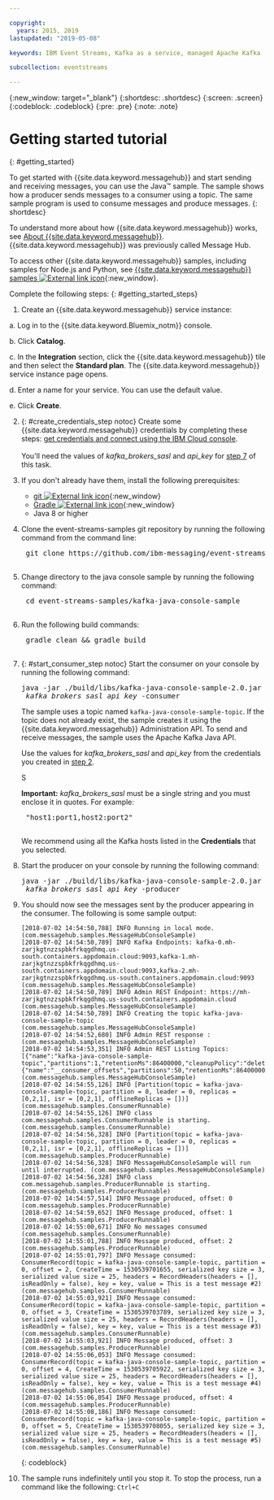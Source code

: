 ```yaml
---

copyright:
  years: 2015, 2019
lastupdated: "2019-05-08"

keywords: IBM Event Streams, Kafka as a service, managed Apache Kafka

subcollection: eventstreams

---
```


{:new_window: target="_blank"}
{:shortdesc: .shortdesc}
{:screen: .screen}
{:codeblock: .codeblock}
{:pre: .pre}
{:note: .note}

# Getting started tutorial
{: #getting_started}


To get started with {{site.data.keyword.messagehub}}
and start sending and receiving messages, you can use the Java™ sample. The sample shows how a producer sends
messages to a consumer using a topic. The same sample program is used to consume messages and
produce messages.
{: shortdesc}

To understand more about how {{site.data.keyword.messagehub}} works, see [About {{site.data.keyword.messagehub}}](/docs/services/EventStreams?topic=eventstreams-about#about). {{site.data.keyword.messagehub}} was previously called Message Hub.

To access other {{site.data.keyword.messagehub}} samples, including samples for Node.js and Python, see [{{site.data.keyword.messagehub}} samples ![External link icon](../../icons/launch-glyph.svg "External link icon")](https://github.com/ibm-messaging/event-streams-samples){:new_window}.

<!-- 11/01/18 - Karen - removing diagram as requested by James
![Java sample overview diagram](getting_started_sample.gif "Overview diagram of Java sample showing the flow of messages.")
-->

Complete the following steps:
{: #getting_started_steps}
 
1. Create an {{site.data.keyword.messagehub}} service instance:

  a. Log in to the {{site.data.keyword.Bluemix_notm}} console. 
  
  b. Click **Catalog**.
  
  c. In the **Integration** section, click the {{site.data.keyword.messagehub}} tile and then select the **Standard plan**. The {{site.data.keyword.messagehub}} service instance page opens.
  
  d. Enter a name for your service. You can use the default value.
  
  e. Click **Create**.

2. {: #create_credentials_step notoc} Create some {{site.data.keyword.messagehub}} credentials by completing these steps: [get credentials and connect using the IBM Cloud console](/docs/services/EventStreams?topic=eventstreams-connecting#connect_standard_cf_console).
   <br/>
   <br/>You'll need the values of *kafka_brokers_sasl* and *api_key* for [step 7](/docs/services/EventStreams?topic=eventstreams-getting_started#start_consumer_step) of this task.   

3. If you don't already have them, install the following prerequisites:

    * [git ![External link icon](../../icons/launch-glyph.svg "External link icon")](https://git-scm.com/){:new_window}
	* [Gradle ![External link icon](../../icons/launch-glyph.svg "External link icon")](https://gradle.org/){:new_window}
    * Java 8 or higher
 
4. Clone the event-streams-samples git repository by running the following command from the command line:

    <pre class="pre">
    git clone https://github.com/ibm-messaging/event-streams-samples.git
    </pre>

5. Change directory to the java console sample by running the following command:

    <pre class="pre">
    cd event-streams-samples/kafka-java-console-sample
    </pre>

6. Run the following build commands:

    <pre class="pre">
    gradle clean && gradle build
    </pre>

7. {: #start_consumer_step notoc} Start the consumer on your console by running the following command:

    <pre class="pre">java -jar ./build/libs/kafka-java-console-sample-2.0.jar
	<var class="keyword varname">kafka_brokers_sasl</var> <var class="keyword varname">api_key</var> -consumer</pre>
    
    The sample uses a topic named `kafka-java-console-sample-topic`. If the topic does
    not already exist, the sample creates it using the {{site.data.keyword.messagehub}} Administration API. To send and receive
    messages, the sample uses the Apache Kafka Java API.

    Use the values for *kafka_brokers_sasl*
    and *api_key* from the credentials you created in [step 2](/docs/services/EventStreams?topic=eventstreams-getting_started#create_credentials_step).
	
	S
    
	**Important:** *kafka_brokers_sasl* must be a single string and you must enclose it in quotes. For example:

    <pre class="pre">
    "host1:port1,host2:port2"
    </pre>

    We recommend using all the Kafka hosts listed in the **Credentials** that you selected.

8. Start the producer on your console by running the following command:
   
    <pre class="pre">java -jar ./build/libs/kafka-java-console-sample-2.0.jar
	<var class="keyword varname">kafka_brokers_sasl</var> <var class="keyword varname">api_key</var> -producer</pre>
  
9. You should now see the messages sent by the producer appearing in the consumer. The following
is some sample output:

    ```
    [2018-07-02 14:54:50,788] INFO Running in local mode. (com.messagehub.samples.MessageHubConsoleSample)
    [2018-07-02 14:54:50,789] INFO Kafka Endpoints: kafka-0.mh-zarjkgtnzzspbkfrkqgdhmq.us-south.containers.appdomain.cloud:9093,kafka-1.mh-zarjkgtnzzspbkfrkqgdhmq.us-south.containers.appdomain.cloud:9093,kafka-2.mh-zarjkgtnzzspbkfrkqgdhmq.us-south.containers.appdomain.cloud:9093 (com.messagehub.samples.MessageHubConsoleSample)
    [2018-07-02 14:54:50,789] INFO Admin REST Endpoint: https://mh-zarjkgtnzzspbkfrkqgdhmq.us-south.containers.appdomain.cloud (com.messagehub.samples.MessageHubConsoleSample)
    [2018-07-02 14:54:50,789] INFO Creating the topic kafka-java-console-sample-topic (com.messagehub.samples.MessageHubConsoleSample)
    [2018-07-02 14:54:52,680] INFO Admin REST response : (com.messagehub.samples.MessageHubConsoleSample)
    [2018-07-02 14:54:53,351] INFO Admin REST Listing Topics: [{"name":"kafka-java-console-sample-topic","partitions":1,"retentionMs":86400000,"cleanupPolicy":"delete"},{"name":"__consumer_offsets","partitions":50,"retentionMs":86400000,"cleanupPolicy":"compact"}] (com.messagehub.samples.MessageHubConsoleSample)
    [2018-07-02 14:54:55,126] INFO [Partition(topic = kafka-java-console-sample-topic, partition = 0, leader = 0, replicas = [0,2,1], isr = [0,2,1], offlineReplicas = [])] (com.messagehub.samples.ConsumerRunnable)
    [2018-07-02 14:54:55,126] INFO class com.messagehub.samples.ConsumerRunnable is starting. (com.messagehub.samples.ConsumerRunnable)
    [2018-07-02 14:54:56,328] INFO [Partition(topic = kafka-java-console-sample-topic, partition = 0, leader = 0, replicas = [0,2,1], isr = [0,2,1], offlineReplicas = [])] (com.messagehub.samples.ProducerRunnable)
    [2018-07-02 14:54:56,328] INFO MessageHubConsoleSample will run until interrupted. (com.messagehub.samples.MessageHubConsoleSample)
    [2018-07-02 14:54:56,328] INFO class com.messagehub.samples.ProducerRunnable is starting. (com.messagehub.samples.ProducerRunnable)
    [2018-07-02 14:54:57,514] INFO Message produced, offset: 0 (com.messagehub.samples.ProducerRunnable)
    [2018-07-02 14:54:59,652] INFO Message produced, offset: 1 (com.messagehub.samples.ProducerRunnable)
    [2018-07-02 14:55:00,671] INFO No messages consumed (com.messagehub.samples.ConsumerRunnable)
    [2018-07-02 14:55:01,788] INFO Message produced, offset: 2 (com.messagehub.samples.ProducerRunnable)
    [2018-07-02 14:55:01,797] INFO Message consumed: ConsumerRecord(topic = kafka-java-console-sample-topic, partition = 0, offset = 2, CreateTime = 1530539701655, serialized key size = 3, serialized value size = 25, headers = RecordHeaders(headers = [], isReadOnly = false), key = key, value = This is a test message #2) (com.messagehub.samples.ConsumerRunnable)
    [2018-07-02 14:55:03,921] INFO Message consumed: ConsumerRecord(topic = kafka-java-console-sample-topic, partition = 0, offset = 3, CreateTime = 1530539703789, serialized key size = 3, serialized value size = 25, headers = RecordHeaders(headers = [], isReadOnly = false), key = key, value = This is a test message #3) (com.messagehub.samples.ConsumerRunnable)
    [2018-07-02 14:55:03,921] INFO Message produced, offset: 3 (com.messagehub.samples.ProducerRunnable)
    [2018-07-02 14:55:06,053] INFO Message consumed: ConsumerRecord(topic = kafka-java-console-sample-topic, partition = 0, offset = 4, CreateTime = 1530539705922, serialized key size = 3, serialized value size = 25, headers = RecordHeaders(headers = [], isReadOnly = false), key = key, value = This is a test message #4) (com.messagehub.samples.ConsumerRunnable)
    [2018-07-02 14:55:06,054] INFO Message produced, offset: 4 (com.messagehub.samples.ProducerRunnable)
    [2018-07-02 14:55:08,186] INFO Message consumed: ConsumerRecord(topic = kafka-java-console-sample-topic, partition = 0, offset = 5, CreateTime = 1530539708055, serialized key size = 3, serialized value size = 25, headers = RecordHeaders(headers = [], isReadOnly = false), key = key, value = This is a test message #5) (com.messagehub.samples.ConsumerRunnable)
    ```
	{: codeblock}
	
10. The sample runs indefinitely until you stop it. To stop the process, run a command like the
following: <code>Ctrl+C</code>

<!-- 07/06/18 - Karen: removing until a newer version available
To watch a video that walks
you through getting a Java sample to run against {{site.data.keyword.messagehub}}, see [{{site.data.keyword.messagehub}} - Getting started with IBM's Kafka in the cloud ![External link icon](../../icons/launch-glyph.svg "External link icon")](https://www.youtube.com/watch?v=tt-bLtFzC_4){:new_window}.
-->



